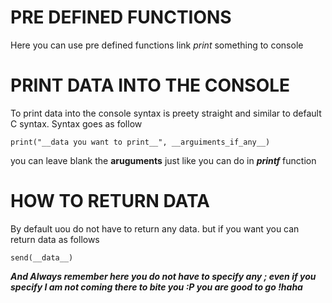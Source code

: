 # PRE DEFINED FUNCTIONS
Here you can use pre defined functions link *print* something to console

# PRINT DATA INTO THE CONSOLE
To print data into the console syntax is preety straight and similar to default C syntax. Syntax goes as follow
    
    print("__data you want to print__", __arguiments_if_any__)
    
you can leave blank the **aruguments** just like you can do in ***printf*** function

# HOW TO RETURN DATA
By default uou do not have to return any data. but if you want you can return data as follows
    
    send(__data__)

***And Always remember here you do not have to specify any ; even if you specify I am not coming there to bite you :P you are good to go !haha***
